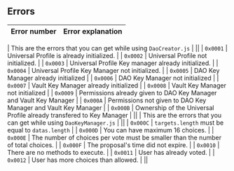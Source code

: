 ## Errors

| Error number | Error explanation |
| ----------- | ----------- |

| This are the errors that you can get while using `DaoCreator.js` |
||
| `0x0001` | Universal Profile is already initialized. |
| `0x0002` | Universal Profile not initialized. |
| `0x0003` | Universal Profile Key manager already initialized. |
| `0x0004` | Universal Profile Key Manager not initialized. |
| `0x0005` | DAO Key Manager already initialized |
| `0x0006` | DAO Key Manager not initialized |
| `0x0007` | Vault Key Manager already initialized |
| `0x0008` | Vault Key Manager not initialized |
| `0x0009` | Permissions already given to DAO Key Manager and Vault Key Manager |
| `0x000A` | Permissions not given to DAO Key Manager and Vault Key Manager |
| `0x000B` | Ownership of the Universal Profile already transfered to Key Manager |
||
| This are the errors that you can get while using `DaoKeyManager.js` |
||
| `0x000C` | `targets.length` must be equal to `datas.length` |
| `0x000D` | You can have maximum 16 choices. |
| `0x000E` | The number of choices per vote must be smaller than the number of total choices. |
| `0x000F` | The proposal's time did not expire. |
| `0x0010` | There are no methods to execute. |
| `0x0011` | User has already voted. |
| `0x0012` | User has more choices than allowed. |
||
